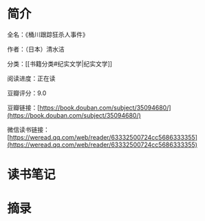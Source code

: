 # 简介

全名：《桶川跟踪狂杀人事件》

作者：（日本）清水洁

分类：[[书籍分类#纪实文学|纪实文学]]

阅读进度：正在读

豆瓣评分：9.0

豆瓣链接：[https://book.douban.com/subject/35094680/](https://book.douban.com/subject/35094680/)

微信读书链接：[https://weread.qq.com/web/reader/63332500724cc5686333355](https://weread.qq.com/web/reader/63332500724cc5686333355)

# 读书笔记



# 摘录


